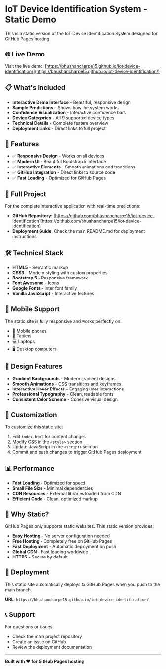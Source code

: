 # IoT Device Identification System - Static Demo

This is a static version of the IoT Device Identification System designed for GitHub Pages hosting.

## 🌐 Live Demo

Visit the live demo: [https://bhushancharpe15.github.io/iot-device-identification/](https://bhushancharpe15.github.io/iot-device-identification/)

## 📋 What's Included

- **Interactive Demo Interface** - Beautiful, responsive design
- **Sample Predictions** - Shows how the system works
- **Confidence Visualization** - Interactive confidence bars
- **Device Categories** - All 9 supported device types
- **Technical Details** - Complete feature overview
- **Deployment Links** - Direct links to full project

## 🚀 Features

- ✅ **Responsive Design** - Works on all devices
- ✅ **Modern UI** - Beautiful Bootstrap 5 interface
- ✅ **Interactive Elements** - Smooth animations and transitions
- ✅ **GitHub Integration** - Direct links to source code
- ✅ **Fast Loading** - Optimized for GitHub Pages

## 🔗 Full Project

For the complete interactive application with real-time predictions:

- **GitHub Repository**: [https://github.com/bhushancharpe15/iot-device-identification](https://github.com/bhushancharpe15/iot-device-identification)
- **Deployment Guide**: Check the main README.md for deployment instructions

## 🛠️ Technical Stack

- **HTML5** - Semantic markup
- **CSS3** - Modern styling with custom properties
- **Bootstrap 5** - Responsive framework
- **Font Awesome** - Icons
- **Google Fonts** - Inter font family
- **Vanilla JavaScript** - Interactive features

## 📱 Mobile Support

The static site is fully responsive and works perfectly on:
- 📱 Mobile phones
- 📱 Tablets
- 💻 Laptops
- 🖥️ Desktop computers

## 🎨 Design Features

- **Gradient Backgrounds** - Modern gradient designs
- **Smooth Animations** - CSS transitions and keyframes
- **Interactive Hover Effects** - Engaging user interactions
- **Professional Typography** - Clean, readable fonts
- **Consistent Color Scheme** - Cohesive visual design

## 🔧 Customization

To customize this static site:

1. Edit `index.html` for content changes
2. Modify CSS in the `<style>` section
3. Update JavaScript in the `<script>` section
4. Commit and push changes to trigger GitHub Pages deployment

## 📊 Performance

- **Fast Loading** - Optimized for speed
- **Small File Size** - Minimal dependencies
- **CDN Resources** - External libraries loaded from CDN
- **Efficient Code** - Clean, optimized markup

## 🌟 Why Static?

GitHub Pages only supports static websites. This static version provides:

- **Easy Hosting** - No server configuration needed
- **Free Hosting** - Completely free on GitHub Pages
- **Fast Deployment** - Automatic deployment on push
- **Global CDN** - Fast loading worldwide
- **HTTPS** - Secure by default

## 🚀 Deployment

This static site automatically deploys to GitHub Pages when you push to the main branch.

**URL**: `https://bhushancharpe15.github.io/iot-device-identification/`

## 📞 Support

For questions or issues:
- Check the main project repository
- Create an issue on GitHub
- Review the deployment documentation

---

**Built with ❤️ for GitHub Pages hosting**
